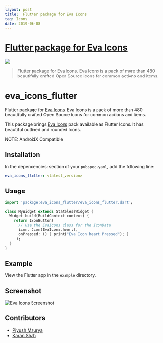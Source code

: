 ```yaml
---
layout: post
title:  Flutter package for Eva Icons
tag: Icons
date: 2019-06-08
---
```


# [Flutter package for Eva Icons](http://github.com/piyushmaurya23/eva_icons_flutter) 

![](https://flutterawesome.com/content/images/2019/05/eva_icons_flutter.jpg)
 
> Flutter package for Eva Icons. Eva Icons is a pack of more than 480 beautifully crafted Open Source icons for common actions and items.

 
# eva_icons_flutter

Flutter package for [Eva Icons](https://akveo.github.io/eva-icons/). Eva Icons is a pack of more than 480 beautifully crafted Open Source icons for common actions and items.

This package brings [Eva Icons](https://akveo.github.io/eva-icons/) pack available as Flutter Icons. It has beautiful outlined and rounded Icons.

NOTE: AndroidX Compatible

## Installation

In the dependencies: section of your `pubspec.yaml`, add the following line:

```yaml
eva_icons_flutter: <latest_version>
```

## Usage

```dart
import 'package:eva_icons_flutter/eva_icons_flutter.dart';

class MyWidget extends StatelessWidget {
  Widget build(BuildContext context) {
    return IconButton(
      // Use the EvaIcons class for the IconData
      icon: Icon(EvaIcons.heart),
      onPressed: () { print("Eva Icon heart Pressed"); }
     );
  }
}
```

## Example

View the Flutter app in the `example` directory.

## Screenshot

![Eva Icons Screenshot](https://github.com/piyushmaurya23/eva_icons_flutterscreenshot.png?raw=true)

## Contributors

- [Piyush Maurya](https://github.com/piyushmaurya23/)
- [Karan Shah](https://github.com/karan413255)

